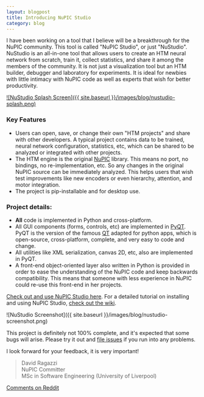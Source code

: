 ```yaml
---
layout: blogpost
title: Introducing NuPIC Studio
category: blog
---
```


I have been working on a tool that I believe will be a breakthrough for the NuPIC community. This tool is called "NuPIC Studio", or just "NuStudio". NuStudio is an all­-in-­one tool that allows users to create an HTM neural network from scratch, train it, collect statistics, and share it among the members of the community. It is not just a visualization tool but an HTM builder, debugger and laboratory for experiments. It is ideal for newbies with little intimacy with NuPIC code as well as experts that wish for better productivity.

[![NuStudio Splash Screen]({{ site.baseurl }}/images/blog/nustudio-splash.png)](https://github.com/DavidRagazzi/nupic.studio)

### Key Features

- Users can open, save, or change their own "HTM projects" and share with other developers. A typical project contains data to be trained, neural network configuration, statistics, etc, which can be shared to be analyzed or integrated with other projects.
- The HTM engine is the original [NuPIC](https://github.com/numenta/nupic) library. This means no port, no bindings, no re-implementation, etc. So any changes in the original NuPIC source can be immediately analyzed. This helps users that wish test improvements like new encoders or even hierarchy, attention, and motor integration.
- The project is pip-installable and for desktop use.

### Project details:

- **All** code is implemented in Python and cross-platform.
- All GUI components (forms, controls, etc) are implemented in [PyQT](http://www.riverbankcomputing.co.uk/software/pyqt/intro). PyQT is the version of the famous [QT](http://qt-project.org/) adapted for python apps, which is open-source, cross-platform, complete, and very easy to code and change.
- All utilities like XML serialization, canvas 2D, etc, also are implemented in PyQT.
- A front-end object-oriented layer also written in Python is provided in order to ease the understanding of the NuPIC code and keep backwards compatibility. This means that someone with less experience in NuPIC could re-use this front-end in her projects.

[Check out and use NuPIC Studio here](https://github.com/DavidRagazzi/nupic.studio). For a detailed tutorial on installing and using NuPIC Studio, [check out the wiki](https://github.com/DavidRagazzi/nupic.studio/wiki).

![NuStudio Screenshot]({{ site.baseurl }}/images/blog/nustudio-screenshot.png)

This project is definitely not 100% complete, and it's expected that some bugs will arise. Please try it out and [file issues](https://github.com/DavidRagazzi/nupic.studio/issues/new) if you run into any problems.

I look forward for your feedback, it is very important!

> David Ragazzi <br/>
> NuPIC Committer <br/>
> MSc in Software Engineering (University of Liverpool)

[Comments on Reddit]()
